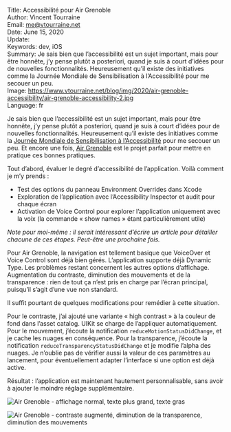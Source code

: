 Title:     Accessibilité pour Air Grenoble  
Author:    Vincent Tourraine  
Email:     me@vtourraine.net  
Date:      June 15, 2020  
Update:    
Keywords:  dev, iOS  
Summary:   Je sais bien que l’accessibilité est un sujet important, mais pour être honnête, j’y pense plutôt a posteriori, quand je suis à court d’idées pour de nouvelles fonctionnalités. Heureusement qu’il existe des initiatives comme la Journée Mondiale de Sensibilisation à l’Accessibilité pour me secouer un peu.  
Image:     https://www.vtourraine.net/blog/img/2020/air-grenoble-accessibility/air-grenoble-accessibility-2.jpg  
Language:  fr  


Je sais bien que l’accessibilité est un sujet important, mais pour être honnête, j’y pense plutôt a posteriori, quand je suis à court d’idées pour de nouvelles fonctionnalités. Heureusement qu’il existe des initiatives comme la [Journée Mondiale de Sensibilisation à l’Accessibilité](https://en.wikipedia.org/wiki/Global_Accessibility_Awareness_Day) pour me secouer un peu. Et encore une fois, [Air Grenoble](https://itunes.apple.com/app/air-grenoble/id1183533416?mt=8&at=1000lMiD) est le projet parfait pour mettre en pratique ces bonnes pratiques.

Tout d’abord, évaluer le degré d’accessibilité de l’application. Voilà comment je m’y prends :

- Test des options du panneau Environment Overrides dans Xcode
- Exploration de l’application avec l’Accessibility Inspector et audit pour chaque écran 
- Activation de Voice Control pour explorer l’application uniquement avec la voix (la commande « show names » étant particulièrement utile)

*Note pour moi-même : il serait intéressant d’écrire un article pour détailler chacune de ces étapes. Peut-être une prochaine fois.*

Pour Air Grenoble, la navigation est tellement basique que VoiceOver et Voice Control sont déjà bien gérés. L’application supporte déjà Dynamic Type. Les problèmes restant concernent les autres options d’affichage. Augmentation du contraste, diminution des mouvements et de la transparence : rien de tout ça n’est pris en charge par l’écran principal, puisqu’il s’agit d’une vue non standard.

Il suffit pourtant de quelques modifications pour remédier à cette situation.

Pour le contraste, j’ai ajouté une variante « high contrast » à la couleur de fond dans l’asset catalog. UIKit se charge de l’appliquer automatiquement. Pour le mouvement, j’écoute la notification `reduceMotionStatusDidChange`, et je cache les nuages en conséquence. Pour la transparence, j’écoute la notification `reduceTransparencyStatusDidChange` et je modifie l’alpha des nuages. Je n’oublie pas de vérifier aussi la valeur de ces paramètres au lancement, pour éventuellement adapter l’interface si une option est déjà active.

Résultat : l’application est maintenant hautement personnalisable, sans avoir à ajouter le moindre réglage supplémentaire.

![Air Grenoble - affichage normal, texte plus grand, texte gras](/blog/img/2020/air-grenoble-accessibility/air-grenoble-accessibility-1.jpg)

![Air Grenoble - contraste augmenté, diminution de la transparence, diminution des mouvements](/blog/img/2020/air-grenoble-accessibility/air-grenoble-accessibility-2.jpg)
